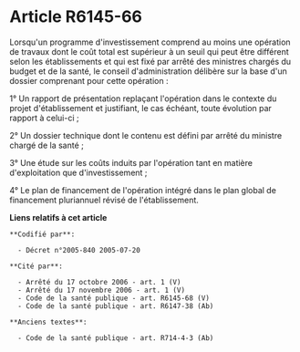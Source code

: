 # Article R6145-66

Lorsqu'un programme d'investissement comprend au moins une opération de travaux dont le coût total est supérieur à un seuil
qui peut être différent selon les établissements et qui est fixé par arrêté des ministres chargés du budget et de la santé,
le conseil d'administration délibère sur la base d'un dossier comprenant pour cette opération :

1° Un rapport de présentation replaçant l'opération dans le contexte du projet d'établissement et justifiant, le cas échéant,
toute évolution par rapport à celui-ci ;

2° Un dossier technique dont le contenu est défini par arrêté du ministre chargé de la santé ;

3° Une étude sur les coûts induits par l'opération tant en matière d'exploitation que d'investissement ;

4° Le plan de financement de l'opération intégré dans le plan global de financement pluriannuel révisé de l'établissement.

**Liens relatifs à cet article**

	**Codifié par**:

	  - Décret n°2005-840 2005-07-20

	**Cité par**:

	  - Arrêté du 17 octobre 2006 - art. 1 (V)
	  - Arrêté du 17 novembre 2006 - art. 1 (V)
	  - Code de la santé publique - art. R6145-68 (V)
	  - Code de la santé publique - art. R6147-38 (Ab)

	**Anciens textes**:

	  - Code de la santé publique - art. R714-4-3 (Ab)
